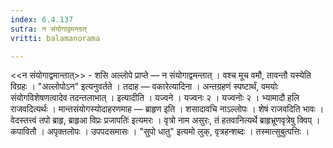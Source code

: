 ```yaml
---
index: 6.4.137
sutra: न संयोगाद्वमन्तात्‌
vritti: balamanorama

---
```

<<न संयोगाद्वमान्तात्>> - शसि अल्लोपे प्राप्ते — न संयोगाद्वमन्तात् । वश्च मूच वमौ, तावन्तौ यस्येति विग्रहः । "अल्लोपोऽन" इत्यनुवर्तते । तदाह — वकारेत्यादिना । अन्तग्रहणं स्पष्टार्थं, वमयोः संयोगविशेषणत्वादेव तदन्तलाभात् । इत्यादीति । यज्वने । यज्वनः २ । यज्वनोः २ । भ्यामादौ हलि राजवदित्यर्थः । मान्तसंयोगस्योदाहरणमाह — ब्राहृण इति । शसादावचि नाऽल्लोपः । शेषं राजवदिति भावः ।वेदस्तत्त्वं तपो ब्राहृ, ब्राहृआ विप्रः प्रजापतिः॑ इत्यमरः । वृत्रो नाम असुरः, तं हतवानित्यर्थे ब्राहृभ्रूणवृत्रेषु क्विप् । कपावितौ । अपृक्तलोपः । उपपदसमासः । "सुपो धातु" इत्यमो लुक्, वृत्रहन्शब्दः । तस्मात्सुबुत्पत्तिः ।